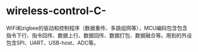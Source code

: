 # wireless-control-C-
WiFi和zigbee的驱动和控制程序（数据重传、多跳组网等），MCU编码包含包含指令下行、指令回传、数据上行、数据回传、数据打包、数据融合等。用到的外设包含SPI、UART、USB-host、ADC等。
